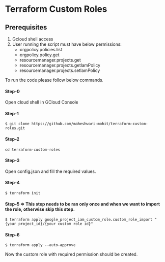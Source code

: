 # Terraform Custom Roles

## Prerequisites

1. Gcloud shell access
2. User running the script must have below permissions:
    * orgpolicy.policies.list
    * orgpolicy.policy.get
    * resourcemanager.projects.get
    * resourcemanager.projects.getIamPolicy
    * resourcemanager.projects.setIamPolicy

To run the code please follow below commands.

#### Step-0
Open cloud shell in GCloud Console

#### Step-1 
``` $ git clone https://github.com/maheshwari-mohit/terraform-custom-roles.git ```

#### Step-2 
``` cd terraform-custom-roles ```

#### Step-3 
Open config.json and fill the required values.

#### Step-4
``` $ terraform init ```

#### Step-5  => This step needs to be ran only once and when we want to import the role, otherwise skip this step.
``` $ terraform apply google_project_iam_custom_role.custom_role_import "{your project_id}/{your custom role id}" ``` 

#### Step-6
``` $ terraform apply --auto-approve ```

Now the custom role with required permission should be created.
